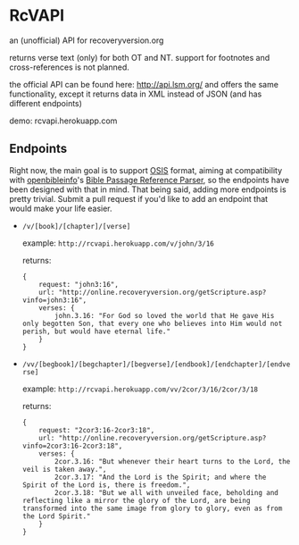 RcVAPI
======

an (unofficial) API for recoveryversion.org

returns verse text (only) for both OT and NT. support for footnotes and cross-references is not planned.

the official API can be found here: http://api.lsm.org/ and offers the same functionality, except it returns data in XML instead of JSON (and has different endpoints)

demo: rcvapi.herokuapp.com 

## Endpoints

Right now, the main goal is to support [OSIS](http://www.ccel.org/refsys/refsys.html) format, aiming at compatibility with [openbibleinfo](https://github.com/openbibleinfo/)'s [Bible Passage Reference Parser](https://github.com/ricefield/Bible-Passage-Reference-Parser), so the endpoints have been designed with that in mind. That being said, adding more endpoints is pretty trivial. Submit a pull request if you'd like to add an endpoint that would make your life easier.

* `/v/[book]/[chapter]/[verse]`

	example:  `http://rcvapi.herokuapp.com/v/john/3/16`

	returns:
	
	```
	{
		request: "john3:16",
		url: "http://online.recoveryversion.org/getScripture.asp?vinfo=john3:16",
		verses: {
			john.3.16: "For God so loved the world that He gave His only begotten Son, that every one who believes into Him would not perish, but would have eternal life."
		}
	}
	```
	
* `/vv/[begbook]/[begchapter]/[begverse]/[endbook]/[endchapter]/[endverse]`

	example: `http://rcvapi.herokuapp.com/vv/2cor/3/16/2cor/3/18`
	
	
	returns:
	
	```
	{
		request: "2cor3:16-2cor3:18",
		url: "http://online.recoveryversion.org/getScripture.asp?vinfo=2cor3:16-2cor3:18",
		verses: {
			2cor.3.16: "But whenever their heart turns to the Lord, the veil is taken away.",
			2cor.3.17: "And the Lord is the Spirit; and where the Spirit of the Lord is, there is freedom.",
			2cor.3.18: "But we all with unveiled face, beholding and reflecting like a mirror the glory of the Lord, are being transformed into the same image from glory to glory, even as from the Lord Spirit."
		}
	}
	```

